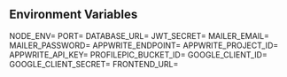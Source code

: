 ## Environment Variables
NODE_ENV=
PORT=
DATABASE_URL=
JWT_SECRET=
MAILER_EMAIL=
MAILER_PASSWORD=
APPWRITE_ENDPOINT=
APPWRITE_PROJECT_ID=
APPWRITE_API_KEY=
PROFILEPIC_BUCKET_ID=
GOOGLE_CLIENT_ID=
GOOGLE_CLIENT_SECRET=
FRONTEND_URL=